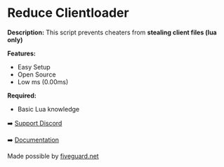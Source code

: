 # Reduce Clientloader

**Description:**
This script prevents cheaters from **stealing client files (lua only)**

**Features:**
- Easy Setup
- Open Source
- Low ms (0.00ms)

**Required:**
- Basic Lua knowledge

➡️ [Support Discord](https://reduce-security.net/discord)

➡️ [Documentation](https://docs.reduce-security.net/)

Made possible by [fiveguard.net](https://fiveguard.net)

